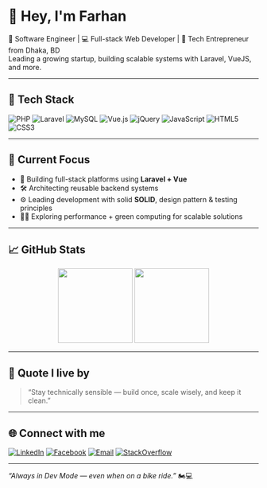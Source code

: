 # 👋 Hey, I'm Farhan

🚀 Software Engineer | 💻 Full-stack Web Developer | 🌱 Tech Entrepreneur from Dhaka, BD  
Leading a growing startup, building scalable systems with Laravel, VueJS, and more.

---

## 🔧 Tech Stack
![PHP](https://img.shields.io/badge/-PHP-777BB4?style=flat&logo=php&logoColor=white)
![Laravel](https://img.shields.io/badge/-Laravel-E74430?style=flat&logo=laravel&logoColor=white)
![MySQL](https://img.shields.io/badge/-MySQL-00758F?style=flat&logo=mysql&logoColor=white)
![Vue.js](https://img.shields.io/badge/-Vue.js-42b883?style=flat&logo=vue.js&logoColor=white)
![jQuery](https://img.shields.io/badge/-jQuery-0769AD?style=flat&logo=jquery&logoColor=white)
![JavaScript](https://img.shields.io/badge/-JavaScript-F7DF1E?style=flat&logo=javascript&logoColor=black)
![HTML5](https://img.shields.io/badge/-HTML5-E34F26?style=flat&logo=html5&logoColor=white)
![CSS3](https://img.shields.io/badge/-CSS3-1572B6?style=flat&logo=css3)

---

## 📌 Current Focus
- 🔧 Building full-stack platforms using **Laravel + Vue**
- 🛠 Architecting reusable backend systems
- ⚙️ Leading development with solid **SOLID**, design pattern & testing principles
- 🚴‍♂️ Exploring performance + green computing for scalable solutions

---

## 📈 GitHub Stats
<div align="center">
  <img src="https://github-readme-stats.vercel.app/api?username=psycho3069&show_icons=true&theme=radical" height="150" />
  <img src="https://github-readme-stats.vercel.app/api/top-langs/?username=psycho3069&layout=compact&theme=radical" height="150"/>
</div>

---

## 🧠 Quote I live by
> “Stay technically sensible — build once, scale wisely, and keep it clean.”

---

## 🌐 Connect with me
[![LinkedIn](https://img.shields.io/badge/-LinkedIn-0A66C2?style=flat&logo=linkedin&logoColor=white)](https://www.linkedin.com/in/farhan-khan-a6a8b2157/)
[![Facebook](https://img.shields.io/badge/-Facebook-1877F2?style=flat&logo=facebook&logoColor=white)](https://facebook.com/farhankhan3069)
[![Email](https://img.shields.io/badge/-Email-D14836?style=flat&logo=gmail&logoColor=white)](mailto:farha100669@gmail.com)
[![StackOverflow](https://img.shields.io/badge/-StackOverflow-D14836?style=flat&logo=stackoverflow&logoColor=orange)](https://stackoverflow.com/users/8607640/farhan-ibn-wahid)

---

_“Always in Dev Mode — even when on a bike ride.”_ 🏍️💻

